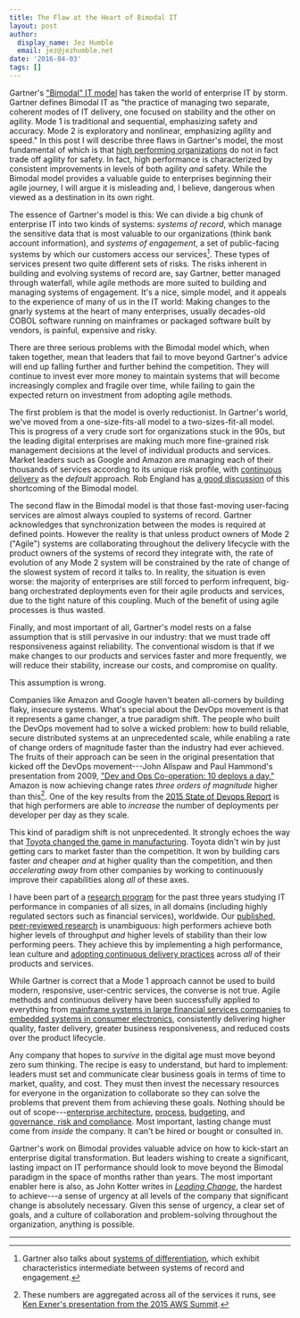 ```yaml
---
title: The Flaw at the Heart of Bimodal IT
layout: post
author:
  display_name: Jez Humble
  email: jez@jezhumble.net
date: '2016-04-03'
tags: []
---
```

Gartner's ["Bimodal" IT model](http://www.gartner.com/it-glossary/bimodal) has taken the world of enterprise IT by storm. Gartner defines Bimodal IT as "the practice of managing two separate, coherent modes of IT delivery, one focused on stability and the other on agility. Mode 1 is traditional and sequential, emphasizing safety and accuracy. Mode 2 is exploratory and nonlinear, emphasizing agility and speed." In this post I will describe three flaws in Gartner's model, the most fundamental of which is that [high performing organizations](http://shop.oreilly.com/product/0636920030355.do) do not in fact trade off agility for safety. In fact, high performance is characterized by consistent improvements in levels of both agility _and_ safety. While the Bimodal model provides a valuable guide to enterprises beginning their agile journey, I will argue it is misleading and, I believe, dangerous when viewed as a destination in its own right.

The essence of Gartner's model is this: We can divide a big chunk of enterprise IT into two kinds of systems: _systems of record_, which manage the sensitive data that is most valuable to our organizations (think bank account information), and _systems of engagement_, a set of public-facing systems by which our customers access our services[^1]. These types of services present two quite different sets of risks. The risks inherent in building and evolving systems of record are, say Gartner, better managed through waterfall, while agile methods are more suited to building and managing systems of engagement. It's a nice, simple model, and it appeals to the experience of many of us in the IT world: Making changes to the gnarly systems at the heart of many enterprises, usually decades-old COBOL software running on mainframes or packaged software built by vendors, is painful, expensive and risky.

There are three serious problems with the Bimodal model which, when taken together, mean that leaders that fail to move beyond Gartner's advice will end up falling further and further behind the competition. They will continue to invest ever more money to maintain systems that will become increasingly complex and fragile over time, while failing to gain the expected return on investment from adopting agile methods.

The first problem is that the model is overly reductionist. In Gartner's world, we've moved from a one-size-fits-all model to a two-sizes-fit-all model. This is progress of a very crude sort for organizations stuck in the 90s, but the leading digital enterprises are making much more fine-grained risk management decisions at the level of individual products and services. Market leaders such as Google and Amazon are managing each of their thousands of services according to its unique risk profile, with [continuous delivery](/) as the _default_ approach. Rob England has [a good discussion](http://www.itskeptic.org/content/multi-speed-it) of this shortcoming of the Bimodal model.

The second flaw in the Bimodal model is that those fast-moving user-facing services are almost always coupled to systems of record. Gartner acknowledges that synchronization between the modes is required at defined points. However the reality is that unless product owners of Mode 2 ("Agile") systems are collaborating throughout the delivery lifecycle with the product owners of the systems of record they integrate with, the rate of evolution of any Mode 2 system will be constrained by the rate of change of the slowest system of record it talks to. In reality, the situation is even worse: the majority of enterprises are still forced to perform infrequent, big-bang orchestrated deployments even for their agile products and services, due to the tight nature of this coupling. Much of the benefit of using agile processes is thus wasted.

Finally, and most important of all, Gartner's model rests on a false assumption that is still pervasive in our industry: that we must trade off responsiveness against reliability. The conventional wisdom is that if we make changes to our products and services faster and more frequently, we will reduce their stability, increase our costs, and compromise on quality.

This assumption is wrong.

Companies like Amazon and Google haven't beaten all-comers by building flaky, insecure systems. What's special about the DevOps movement is that it represents a game changer, a true paradigm shift. The people who built the DevOps movement had to solve a wicked problem: how to build reliable, secure distributed systems at an unprecedented scale, while enabling a rate of change orders of magnitude faster than the industry had ever achieved. The fruits of their approach can be seen in the original presentation that kicked off the DevOps movement---John Allspaw and Paul Hammond's presentation from 2009, ["Dev and Ops Co-operation: 10 deploys a day."](https://www.youtube.com/watch?v=LdOe18KhtT4) Amazon is now achieving change rates _three orders of magnitude_ higher than this[^2]. One of the key results from the [2015 State of Devops Report](https://puppetlabs.com/2015-devops-report) is that high performers are able to _increase_ the number of deployments per developer per day as they scale.

This kind of paradigm shift is not unprecedented. It strongly echoes the way that [Toyota changed the game in manufacturing](http://www.thisamericanlife.org/radio-archives/episode/561/nummi-2015). Toyota didn't win by just getting cars to market faster than the competition. It won by building cars faster _and_ cheaper _and_ at higher quality than the competition, and then _accelerating away_ from other companies by working to continuously improve their capabilities along _all_ of these axes.

I have been part of a [research program](http://devops-research.com/) for the past three years studying IT performance in companies of all sizes, in all domains (including highly regulated sectors such as financial services), worldwide. Our [published, peer-reviewed research](http://papers.ssrn.com/sol3/papers.cfm?abstract_id=2681906) is unambiguous: high performers achieve both higher levels of throughput _and_ higher levels of stability than their low performing peers. They achieve this by implementing a high performance, lean culture and [adopting continuous delivery practices](/implementing/) across _all_ of their products and services.

While Gartner is correct that a Mode 1 approach cannot be used to build modern, responsive, user-centric services, the converse is not true. Agile methods and continuous delivery have been successfully applied to everything from [mainframe systems in large financial services companies](/evidence-case-studies/#the-suncorp-simplification-program) to [embedded systems in consumer electronics](/evidence-case-studies/#the-hp-futuresmart-case-study), consistently delivering higher quality, faster delivery, greater business responsiveness, and reduced costs over the product lifecycle.

Any company that hopes to _survive_ in the digital age must move beyond zero sum thinking. The recipe is easy to understand, but hard to implement: leaders must set and communicate clear business goals in terms of time to market, quality, and cost. They must then invest the necessary resources for everyone in the organization to collaborate so they can solve the problems that prevent them from achieving these goals. Nothing should be out of scope---[enterprise architecture](/implementing/architecture/), [process](http://www-personal.umich.edu/~mrother/Homepage.html), [budgeting](http://www.infoq.com/interviews/bogsnes-beyond-budgeting), and [governance, risk and compliance](https://www.axelos.com/news/blogs/may-2015/is-it-time-to-change-change-management). Most important, lasting change must come from _inside_ the company. It can't be hired or bought or consulted in.

Gartner's work on Bimodal provides valuable advice on how to kick-start an enterprise digital transformation. But leaders wishing to create a significant, lasting impact on IT performance should look to move beyond the Bimodal paradigm in the space of months rather than years. The most important enabler here is also, as John Kotter writes in [_Leading Change_](http://www.amazon.com/dp/1422186431?tag=contindelive-20), the hardest to achieve---a sense of urgency at all levels of the company that significant change is absolutely necessary. Given this sense of urgency, a clear set of goals, and a culture of collaboration and problem-solving throughout the organization, anything is possible.

***

[^1]: Gartner also talks about [systems of differentiation](http://www.gartner.com/newsroom/id/1923014), which exhibit characteristics intermediate between systems of record and engagement.
[^2]: These numbers are aggregated across all of the services it runs, see [Ken Exner's presentation from the 2015 AWS Summit](https://www.youtube.com/watch?v=YCrhemssYuI).
